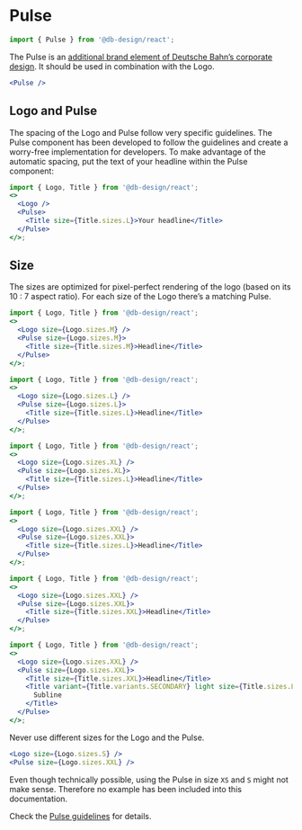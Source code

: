# Pulse

```js
import { Pulse } from '@db-design/react';
```

The Pulse is an [additional brand element of Deutsche Bahn’s corporate design](https://marketingportal.extranet.deutschebahn.com/en/pulse). It should be used in combination with the Logo.

```jsx
<Pulse />
```

## Logo and Pulse

The spacing of the Logo and Pulse follow very specific guidelines. The Pulse component has been developed to follow the guidelines and create a worry-free implementation for developers. To make advantage of the automatic spacing, put the text of your headline within the Pulse component:

```jsx
import { Logo, Title } from '@db-design/react';
<>
  <Logo />
  <Pulse>
    <Title size={Title.sizes.L}>Your headline</Title>
  </Pulse>
</>;
```

## Size

The sizes are optimized for pixel-perfect rendering of the logo (based on its
10 : 7 aspect ratio). For each size of the Logo there’s a matching Pulse.

```jsx
import { Logo, Title } from '@db-design/react';
<>
  <Logo size={Logo.sizes.M} />
  <Pulse size={Logo.sizes.M}>
    <Title size={Title.sizes.M}>Headline</Title>
  </Pulse>
</>;
```

```jsx
import { Logo, Title } from '@db-design/react';
<>
  <Logo size={Logo.sizes.L} />
  <Pulse size={Logo.sizes.L}>
    <Title size={Title.sizes.L}>Headline</Title>
  </Pulse>
</>;
```

```jsx
import { Logo, Title } from '@db-design/react';
<>
  <Logo size={Logo.sizes.XL} />
  <Pulse size={Logo.sizes.XL}>
    <Title size={Title.sizes.L}>Headline</Title>
  </Pulse>
</>;
```

```jsx
import { Logo, Title } from '@db-design/react';
<>
  <Logo size={Logo.sizes.XXL} />
  <Pulse size={Logo.sizes.XXL}>
    <Title size={Title.sizes.L}>Headline</Title>
  </Pulse>
</>;
```

```jsx
import { Logo, Title } from '@db-design/react';
<>
  <Logo size={Logo.sizes.XXL} />
  <Pulse size={Logo.sizes.XXL}>
    <Title size={Title.sizes.XXL}>Headline</Title>
  </Pulse>
</>;
```

```jsx
import { Logo, Title } from '@db-design/react';
<>
  <Logo size={Logo.sizes.XXL} />
  <Pulse size={Logo.sizes.XXL}>
    <Title size={Title.sizes.XXL}>Headline</Title>
    <Title variant={Title.variants.SECONDARY} light size={Title.sizes.L}>
      Subline
    </Title>
  </Pulse>
</>;
```

Never use different sizes for the Logo and the Pulse.

```jsx static
<Logo size={Logo.sizes.S} />
<Pulse size={Logo.sizes.XXL} />
```

Even though technically possible, using the Pulse in size `XS` and `S` might not make sense. Therefore no example has been included into this documentation.

Check the [Pulse guidelines](https://marketingportal.extranet.deutschebahn.com/en/pulse) for details.

